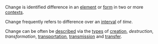 Change is identified difference in an [element](https://github.com/gcassel/Modular-Organization-Terminology/blob/master/terms/element.md) or [form](https://github.com/gcassel/Modular-Organization-Terminology/blob/master/terms/form.md) in two or more [contexts](https://github.com/gcassel/Modular-Organization-Terminology/blob/master/terms/context.md).  

Change frequently refers to difference over an [interval](https://github.com/gcassel/Modular-Organization-Terminology/blob/master/terms/interval.md) of *time*.

Change can be often be [described](https://github.com/gcassel/Modular-Organization-Terminology/blob/master/terms/description.md) via the [types](https://github.com/gcassel/Modular-Organization-Terminology/blob/master/terms/type.md) of [creation](https://github.com/gcassel/Modular-Organization-Terminology/blob/master/terms/action.md), *destruction*, *transformation*, [transportation](https://github.com/gcassel/Modular-Organization-Terminology/blob/master/terms/transport.md), [transmission](https://github.com/gcassel/Modular-Organization-Terminology/blob/master/terms/transmit.md) and [transfer](https://github.com/gcassel/Modular-Organization-Terminology/blob/master/terms/transfer.md).  


